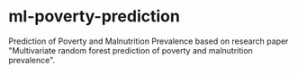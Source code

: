 # ml-poverty-prediction
Prediction of Poverty and Malnutrition Prevalence based on research paper "Multivariate random forest prediction of poverty and malnutrition prevalence".
